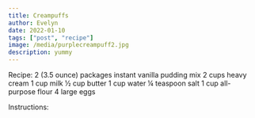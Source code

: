 ```yaml
---
title: Creampuffs
author: Evelyn
date: 2022-01-10
tags: ["post", "recipe"]
image: /media/purplecreampuff2.jpg
description: yummy
---
```


Recipe:
2 (3.5 ounce) packages instant vanilla pudding mix
2 cups heavy cream
1 cup milk
½ cup butter
1 cup water
¼ teaspoon salt
1 cup all-purpose flour
4 large eggs

Instructions:
